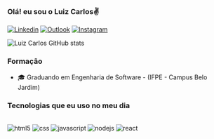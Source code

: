 ### Olá! eu sou o Luiz Carlos✌️

[![Linkedin](https://img.shields.io/badge/LinkedIn-0077B5?style=for-the-badge&logo=linkedin&logoColor=white)](https://www.linkedin.com/in/luiz-maciel-06a61a24a/)
[![Outlook](https://img.shields.io/badge/Microsoft_Outlook-0078D4?style=for-the-badge&logo=microsoft-outlook&logoColor=white)](https://www.linkedin.com/in/luiz-maciel-06a61a24a/)
[![Instagram](https://img.shields.io/badge/Instagram-E4405F?style=for-the-badge&logo=instagram&logoColor=white)](https://www.instagram.com/luizcarlos.om/)

![Luiz Carlos GitHub stats](https://github-readme-stats.vercel.app/api?username=luizcarlosom&show_icons=true&theme=tokyonight)

### Formação
<ul>
    <li>🎓 Graduando em Engenharia de Software - (IFPE - Campus Belo Jardim)</li>
</ul>

### Tecnologias que eu uso no meu dia

<div style="display: inline_block"><br/>
    <img alt="html5" src="https://img.shields.io/badge/HTML5-E34F26?style=for-the-badge&logo=html5&logoColor=white">
    <img alt="css" src="https://img.shields.io/badge/CSS3-1572B6?style=for-the-badge&logo=css3&logoColor=white">
    <img alt="javascript" src="https://img.shields.io/badge/JavaScript-F7DF1E?style=for-the-badge&logo=javascript&logoColor=black">
    <img alt="nodejs" src="https://img.shields.io/badge/Node.js-43853D?style=for-the-badge&logo=node.js&logoColor=white">
    <img alt="react" src="https://img.shields.io/badge/React-20232A?style=for-the-badge&logo=react&logoColor=61DAFB">
     
</div>
